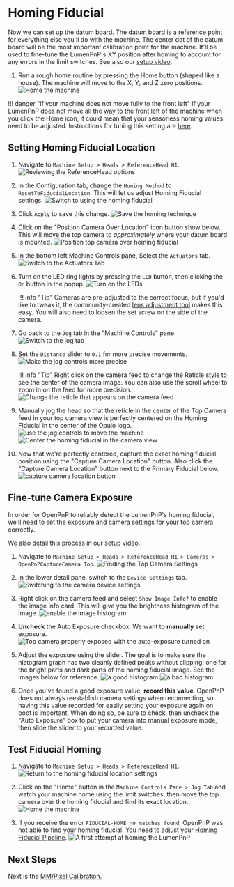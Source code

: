 # Homing Fiducial

Now we can set up the datum board. The datum board is a reference point for everything else you'll do with the machine. The center dot of the datum board will be the most important calibration point for the machine. It'll be used to fine-tune the LumenPnP's XY position after homing to account for any errors in the limit switches. See also our [setup video](https://youtube.com/watch?v=CSnczX6VJ7M&si=EnSIkaIECMiOmarE&t=705).

1. Run a rough home routine by pressing the Home button (shaped like a house). The machine will move to the X, Y, and Z zero positions.
  ![Home the machine](images/Connect-and-home.png)

!!! danger "If your machine does not move fully to the front left"
    If your LumenPnP does not move all the way to the front left of the machine when you click the Home icon, it could mean that your sensorless homing values need to be adjusted. Instructions for tuning this setting are [here](/guides/tuning-sensorless/).

## Setting Homing Fiducial Location

1. Navigate to  `Machine Setup > Heads > ReferenceHead H1`.
  ![Reviewing the ReferenceHead options](images/Select-Reference-Head-H1.png)
  
1. In the Configuration tab, change the `Homing Method` to `ResetToFiducialLocation`. This will let us adjust Homing Fiducial settings. 
  ![Switch to using the homing fiducial](images/Select-ResetToFiducialLocation.png)

1. Click `Apply` to save this change.
  ![Save the homing technique](images/Homing-fiducial-apply.png)

1. Click on the "Position Camera Over Location" icon button show below. This will move the top camera to *approximately* where your datum board is mounted.
  ![Position top camera over homing fiducial](images/Position-camera-over-homing-fiducial.png)

1. In the bottom left Machine Controls pane, Select the `Actuators` tab.
  ![Switch to the Actuators Tab](images/Actuators-tab.png)

1. Turn on the LED ring lights by pressing the `LED` button, then clicking the `On` button in the popup.
  ![Turn on the LEDs](images/Turn-on-LEDs.png)

    !!! info "Tip"
          Cameras are pre-adjusted to the correct focus, but if you'd like to tweak it, the community-created [lens adjustment tool](https://www.printables.com/model/208453-lumen-pnp-lens-adjustment-tool) makes this easy. You will also need to loosen the set screw on the side of the camera.

1. Go back to the `Jog` tab in the "Machine Controls" pane.
  ![Switch to the jog tab](images/Jog-tab.png)

1.  Set the `Distance` slider to `0.1` for more precise movements.
  ![Make the jog controls more precise](images/Distance-slider-0pt1.png)

    !!! info "Tip"
          Right click on the camera feed to change the Reticle style to see the center of the camera image. You can also use the scroll wheel to zoom in on the feed for more precision.
          ![Change the reticle that appears on the camera feed](images/Switch-reticle-type.png)

1.  Manually jog the head so that the reticle in the center of the Top Camera feed in your top camera view is perfectly centered on the Homing Fiducial in the center of the Opulo logo.
  ![use the jog controls to move the machine](images/jog-controls.png)
  ![Center the homing fiducial in the camera view](images/Homing-fiducial-centered.png)

1. Now that we're perfectly centered, capture the exact homing fiducial position using the "Capture Camera Location" button. Also click the "Capture Camera Location" button next to the Primary Fiducial below.
   ![capture camera location button](images/Capture-homing-fiducial-location.png)

## Fine-tune Camera Exposure

In order for OpenPnP to reliably detect the LumenPnP's homing fiducial, we'll need to set the exposure and camera settings for your top camera correctly.

We also detail this process in our [setup video](https://youtube.com/watch?v=CSnczX6VJ7M&si=EnSIkaIECMiOmarE&t=867).

1. Navigate to `Machine Setup > Heads > ReferenceHead H1 > Cameras > OpenPnPCaptureCamera Top`.
  ![Finding the Top Camera Settings](images/Top-camera-settings-4.png)

1. In the lower detail pane, switch to the `Device Settings` tab.
  ![Switching to the camera device settings](images/Top-camera-device-settings-4.png)

1. Right click on the camera feed and select `Show Image Info?` to enable the image info card. This will give you the brightness histogram of the image.
  ![enable the image histogram](images/show-image-info.png)

1. **Uncheck** the Auto Exposure checkbox. We want to **manually** set exposure.
   ![Top camera properly exposed with the auto-exposure turned on](images/Auto-exposure-on.png)
  
2. Adjust the exposure using the slider. The goal is to make sure the histogram graph has two cleanly defined peaks without clipping; one for the bright parts and dark parts of the homing fiducial image. See the images below for reference.
  ![a good histogram](images/good-histogram.png)
  ![a bad histogram](images/bad-histogram.png)

1. Once you've found a good exposure value, **record this value**. OpenPnP does not always reestablish camera settings when reconnecting, so having this value recorded for easily setting your exposure again on boot is important. When doing so, be sure to check, then uncheck the "Auto Exposure" box to put your camera into manual exposure mode, then slide the slider to your recorded value.
  
## Test Fiducial Homing

1. Navigate to `Machine Setup > Heads > ReferenceHead H1`.
  ![Return to the homing fiducial location settings](images/Select-Reference-Head-H1-5.png)

1. Click on the "Home" button in the `Machine Controls Pane > Jog Tab` and watch your machine home using the limit switches, then move the top camera over the homing fiducial and find its exact location.
  ![Home the machine](images/Connect-and-home.png)

1. If you receive the error `FIDUCIAL-HOME no matches found`, OpenPnP was not able to find your homing fiducial. You need to adjust your [Homing Fiducial Pipeline](../../../openpnp/vision-pipeline-adjustment/2-homing-fiducial-pipeline.md).
  ![A first attempt at homing the LumenPnP](images/Cant-find-homing-fiducial.png)

## Next Steps

Next is the [MM/Pixel Calibration.](../5-mm-per-pixel/index.md)
